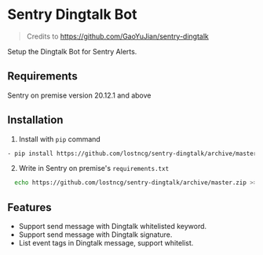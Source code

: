 # Sentry Dingtalk Bot

> Credits to https://github.com/GaoYuJian/sentry-dingtalk

Setup the Dingtalk Bot for Sentry Alerts.

## Requirements

Sentry on premise version 20.12.1 and above

## Installation

1. Install with `pip` command

```bash
- pip install https://github.com/lostncg/sentry-dingtalk/archive/master.zip
```

2. Write in Sentry on premise's `requirements.txt`

```bash
  echo https://github.com/lostncg/sentry-dingtalk/archive/master.zip >> requirements.txt
```

## Features

- Support send message with Dingtalk whitelisted keyword.
- Support send message with Dingtalk signature.
- List event tags in Dingtalk message, support whitelist.
